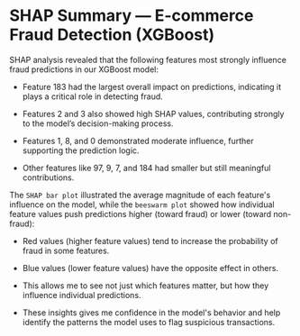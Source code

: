 # SHAP Summary — E-commerce Fraud Detection (XGBoost)
SHAP analysis revealed that the following features most strongly influence fraud predictions in our XGBoost model:

- Feature 183 had the largest overall impact on predictions, indicating it plays a critical role in detecting fraud.

- Features 2 and 3 also showed high SHAP values, contributing strongly to the model’s decision-making process.

- Features 1, 8, and 0 demonstrated moderate influence, further supporting the prediction logic.

- Other features like 97, 9, 7, and 184 had smaller but still meaningful contributions.

The `SHAP bar plot` illustrated the average magnitude of each feature's influence on the model, while the `beeswarm plot` showed how individual feature values push predictions higher (toward fraud) or lower (toward non-fraud):

- Red values (higher feature values) tend to increase the probability of fraud in some features.

- Blue values (lower feature values) have the opposite effect in others.

- This allows me to see not just which features matter, but how they influence individual predictions.

- These insights gives me confidence in the model's behavior and help identify the patterns the model uses to flag suspicious transactions.